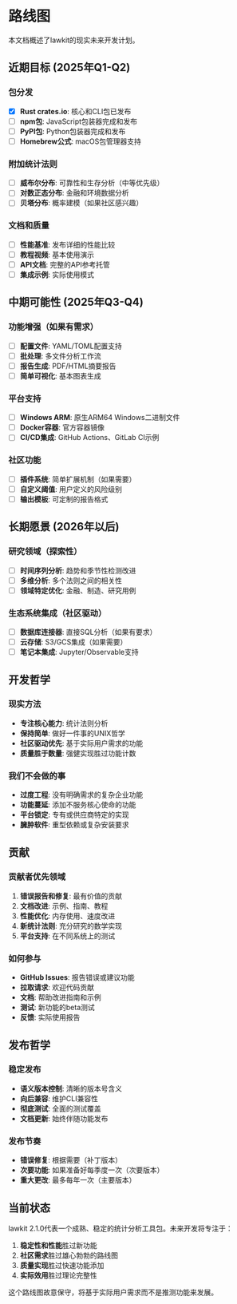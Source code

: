 # 路线图

本文档概述了lawkit的现实未来开发计划。

## 近期目标 (2025年Q1-Q2)

### 包分发
- [x] **Rust crates.io**: 核心和CLI包已发布
- [ ] **npm包**: JavaScript包装器完成和发布  
- [ ] **PyPI包**: Python包装器完成和发布
- [ ] **Homebrew公式**: macOS包管理器支持

### 附加统计法则
- [ ] **威布尔分布**: 可靠性和生存分析（中等优先级）
- [ ] **对数正态分布**: 金融和环境数据分析
- [ ] **贝塔分布**: 概率建模（如果社区感兴趣）

### 文档和质量
- [ ] **性能基准**: 发布详细的性能比较
- [ ] **教程视频**: 基本使用演示
- [ ] **API文档**: 完整的API参考托管
- [ ] **集成示例**: 实际使用模式

## 中期可能性 (2025年Q3-Q4)

### 功能增强（如果有需求）
- [ ] **配置文件**: YAML/TOML配置支持
- [ ] **批处理**: 多文件分析工作流
- [ ] **报告生成**: PDF/HTML摘要报告
- [ ] **简单可视化**: 基本图表生成

### 平台支持
- [ ] **Windows ARM**: 原生ARM64 Windows二进制文件
- [ ] **Docker容器**: 官方容器镜像
- [ ] **CI/CD集成**: GitHub Actions、GitLab CI示例

### 社区功能
- [ ] **插件系统**: 简单扩展机制（如果需要）
- [ ] **自定义阈值**: 用户定义的风险级别
- [ ] **输出模板**: 可定制的报告格式

## 长期愿景 (2026年以后)

### 研究领域（探索性）
- [ ] **时间序列分析**: 趋势和季节性检测改进
- [ ] **多维分析**: 多个法则之间的相关性
- [ ] **领域特定优化**: 金融、制造、研究用例

### 生态系统集成（社区驱动）
- [ ] **数据库连接器**: 直接SQL分析（如果有要求）
- [ ] **云存储**: S3/GCS集成（如果需要）
- [ ] **笔记本集成**: Jupyter/Observable支持

## 开发哲学

### 现实方法
- **专注核心能力**: 统计法则分析
- **保持简单**: 做好一件事的UNIX哲学
- **社区驱动优先**: 基于实际用户需求的功能
- **质量胜于数量**: 强健实现胜过功能计数

### 我们不会做的事
- **过度工程**: 没有明确需求的复杂企业功能
- **功能蔓延**: 添加不服务核心使命的功能
- **平台锁定**: 专有或供应商特定的实现
- **臃肿软件**: 重型依赖或复杂安装要求

## 贡献

### 贡献者优先领域
1. **错误报告和修复**: 最有价值的贡献
2. **文档改进**: 示例、指南、教程
3. **性能优化**: 内存使用、速度改进
4. **新统计法则**: 充分研究的数学实现
5. **平台支持**: 在不同系统上的测试

### 如何参与
- **GitHub Issues**: 报告错误或建议功能
- **拉取请求**: 欢迎代码贡献
- **文档**: 帮助改进指南和示例
- **测试**: 新功能的beta测试
- **反馈**: 实际使用报告

## 发布哲学

### 稳定发布
- **语义版本控制**: 清晰的版本号含义
- **向后兼容**: 维护CLI兼容性
- **彻底测试**: 全面的测试覆盖
- **文档更新**: 始终伴随功能发布

### 发布节奏
- **错误修复**: 根据需要（补丁版本）
- **次要功能**: 如果准备好每季度一次（次要版本）
- **重大更改**: 最多每年一次（主要版本）

## 当前状态

lawkit 2.1.0代表一个成熟、稳定的统计分析工具包。未来开发将专注于：

1. **稳定性和性能**胜过新功能
2. **社区需求**胜过雄心勃勃的路线图
3. **质量实现**胜过快速功能添加
4. **实际效用**胜过理论完整性

这个路线图故意保守，将基于实际用户需求而不是推测功能来发展。